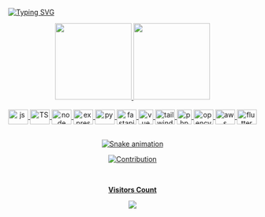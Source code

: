 [![Typing SVG](https://readme-typing-svg.herokuapp.com/?color=7F00FF&size=35&center=true&vCenter=true&width=1000&lines=I'm+Gabriel;I'm+a+FullStack+and+Mobile+Developer+:%29)](https://git.io/typing-svg)

<div align="center">
  <a href="https://github.com/lnxdxtf">
  <img height="155em" src="https://github-readme-stats.vercel.app/api?username=lnxdxtf&show_icons=true&theme=ocean_dark&include_all_commits=true&count_private=true"/>
  <img height="155em" src="https://github-readme-stats.vercel.app/api/top-langs/?username=lnxdxtf&layout=compact&langs_count=7&theme=ocean_dark"/>
</div>

  
<div align="center" style="display: inline_block"><br>

  <img align="center" alt="js" height="30" width="40" src="https://cdn.jsdelivr.net/gh/devicons/devicon/icons/javascript/javascript-original.svg">
  <img align="center" alt="TS" height="30" width="40" src="https://cdn.jsdelivr.net/gh/devicons/devicon/icons/typescript/typescript-original.svg">
  <img align="center" alt="node" height="30" width="40" src="https://cdn.jsdelivr.net/gh/devicons/devicon/icons/nodejs/nodejs-plain.svg">
  <img align="center" alt="express" height="30" width="40" src="https://cdn.jsdelivr.net/gh/devicons/devicon/icons/express/express-original.svg">
  <img align="center" alt="py" height="30" width="40" src="https://cdn.jsdelivr.net/gh/devicons/devicon/icons/python/python-original.svg">
  <img align="center" alt="fastapi" height="30" width="40" src="https://cdn.worldvectorlogo.com/logos/fastapi-1.svg">
  <img align="center" alt="vue" height="30" width"40" src="https://cdn.jsdelivr.net/gh/devicons/devicon/icons/vuejs/vuejs-original.svg">
  <img align="center" alt="tailwindcss" height="30" width="40" src="https://cdn.jsdelivr.net/gh/devicons/devicon/icons/tailwindcss/tailwindcss-plain.svg">
  <img align="center" alt="php" height="30" width"40" src="https://cdn.jsdelivr.net/gh/devicons/devicon/icons/dart/dart-original.svg">
  <img align="center" alt="opencv" height="30" width="40" src="https://iconape.com/wp-content/files/je/371265/svg/371265.svg">
  <img align="center" alt="aws" height="30" width="40" src="https://cdn.jsdelivr.net/gh/devicons/devicon/icons/amazonwebservices/amazonwebservices-original.svg">
  <img align="center" alt="flutter" height="30" width="40" src="https://cdn.jsdelivr.net/gh/devicons/devicon/icons/flutter/flutter-original.svg"> 

</div>
   
<div align="center">
    <br>
  
  ![Snake animation](https://github.com/lnxdxtf/lnxdxtf/blob/output/github-contribution-grid-snake.svg)
  
 ![Contribution](https://activity-graph.herokuapp.com/graph?username=lnxdxtf&theme=gotham&hide_border=true&area=true&color=7F00FF)
    
  <br>
    <p align="centre"><b>Visitors Count</b></p>  
    <p align="center"><img align="center" src="https://profile-counter.glitch.me/{lnxdxtf}/count.svg" /></p> 
  <br>
</div>
